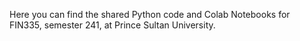 Here you can find the shared Python code and Colab Notebooks for FIN335, semester 241, at Prince Sultan University.
